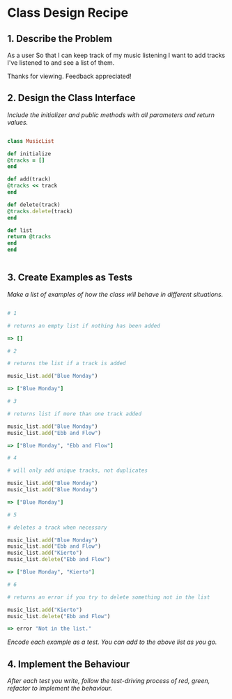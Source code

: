 # Class Design Recipe

## 1. Describe the Problem

As a user
So that I can keep track of my music listening
I want to add tracks I've listened to and see a list of them.


Thanks for viewing. Feedback appreciated!


## 2. Design the Class Interface

_Include the initializer and public methods with all parameters and return values._

```ruby

class MusicList

def initialize
@tracks = []
end

def add(track)
@tracks << track
end

def delete(track)
@tracks.delete(track)
end

def list
return @tracks
end
end



```
## 3. Create Examples as Tests
_Make a list of examples of how the class will behave in different situations._
```ruby

# 1

# returns an empty list if nothing has been added

=> []

# 2

# returns the list if a track is added

music_list.add("Blue Monday")

=> ["Blue Monday"]

# 3

# returns list if more than one track added

music_list.add("Blue Monday")
music_list.add("Ebb and Flow")

=> ["Blue Monday", "Ebb and Flow"]

# 4

# will only add unique tracks, not duplicates

music_list.add("Blue Monday")
music_list.add("Blue Monday")

=> ["Blue Monday"]

# 5

# deletes a track when necessary

music_list.add("Blue Monday")
music_list.add("Ebb and Flow")
music_list.add("Kierto")
music_list.delete("Ebb and Flow")

=> ["Blue Monday", "Kierto"]

# 6

# returns an error if you try to delete something not in the list

music_list.add("Kierto")
music_list.delete("Ebb and Flow")

=> error "Not in the list."

```

_Encode each example as a test. You can add to the above list as you go._

## 4. Implement the Behaviour

_After each test you write, follow the test-driving process of red, green, refactor to implement the behaviour._